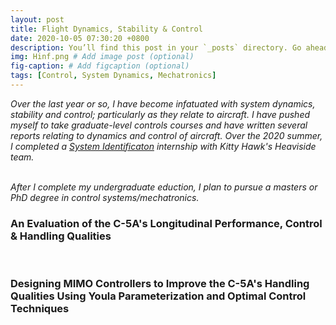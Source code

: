 ```yaml
---
layout: post
title: Flight Dynamics, Stability & Control
date: 2020-10-05 07:30:20 +0800
description: You’ll find this post in your `_posts` directory. Go ahead and edit it and re-build the site to see your changes. # Add post description (optional)
img: Hinf.png # Add image post (optional)
fig-caption: # Add figcaption (optional)
tags: [Control, System Dynamics, Mechatronics]
---
```

_Over the last year or so, I have become infatuated with system dynamics, stability and control; particularly as they relate to aircraft. I have pushed myself to take graduate-level controls courses and have written several reports relating to dynamics and control of aircraft. Over the 2020 summer, I completed a [System Identificaton]({{site.baseurl}}/System-ID/) internship with Kitty Hawk's Heaviside team._
<br /><br />

_After I complete my undergraduate eduction, I plan to pursue a masters or PhD degree in control systems/mechatronics._


### An Evaluation of the C-5A's Longitudinal Performance, Control & Handling Qualities
<object data="{{site.baseurl}}/assets/pdf/C5-Handling-Control.pdf" width="400" height="500" type='application/pdf'></object>
<br />

### Designing MIMO Controllers to Improve the C-5A's Handling Qualities Using Youla Parameterization and Optimal Control Techniques
<object data="{{site.baseurl}}/assets/pdf/C5-MIMO-Control.pdf" width="400" height="500" type='application/pdf'></object>
